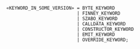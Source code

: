 <!-- This file is generated automatically by infrastructure scripts. Please don't edit by hand. -->

```{ .ebnf .slang-ebnf #KEYWORD_IN_SOME_VERSION }
«KEYWORD_IN_SOME_VERSION» = BYTE_KEYWORD
                          | FINNEY_KEYWORD
                          | SZABO_KEYWORD
                          | CALLDATA_KEYWORD
                          | CONSTRUCTOR_KEYWORD
                          | EMIT_KEYWORD
                          | OVERRIDE_KEYWORD;
```

